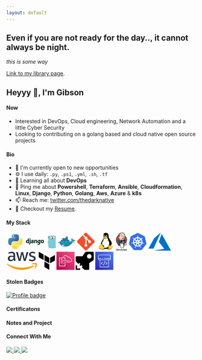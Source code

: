 ```yaml
---
layout: default
---
```


## Even if you are not ready for the day.., it cannot always be night.

_this is some way_

[Link to my library page](./about.html).

## Heyyy 👋, I'm Gibson  

#### Now
- Interested in DevOps, Cloud engineering, Network Automation and a little Cyber Security
- Looking to contributing on a golang based and cloud native open source projects 

#### Bio

- 🏢 I'm currently open to new opportunities
- ⚙️ I use daily: `.py`, `.ps1`, `.yml`, `.sh`,  `.tf`
- 🌱 Learning all about **DevOps**
- 💬 Ping me about **Powershell**, **Terraform**, **Ansible**, **Cloudformation**, **Linux**, **Django**, **Python**, **Golang**, **Aws**, **Azure** & **k8s**
- 📫 Reach me: [twitter.com/thedarknative](https://twitter.com/thedarknative)
- 📝 Checkout my [Resume](files/resume.pdf).

#### My Stack

<img height="48" src="img/python-original.svg" alt="python"> <img height="48" src="img/django-plain-wordmark.svg" alt="Django"> <img height="48" src="img/golang-gopher.svg" alt="golang"> <img height="48" src="img/docker-original.svg" alt="Docker"> <img height="48" src="img/git-original.svg" alt="Git"> <img height="48" src="img/linux-original.svg" alt="linux"> <img height="48" src="img/jenkins.svg" alt="jenkins"> <img height="48" src="img/kubernets.svg" alt="k8s"> <img height="48" src="img/azure.svg" alt="Azure"> <img height="48" src="img/aws.svg" alt="AWS"> <img height="48" src="img/terraform.svg" alt="Terraform"> <img height="48" src="img/cloudformation.svg" alt="Cloudformation"> <img height="48" src="img/azure-pipelines.svg" alt="Azure Pipeline"> <img height="48" src="img/aws-codepipeline.svg" alt="Codepipeline">

#### Stolen Badges

[![Profile badge](https://www.codewars.com/users/thedarknative/badges/large)](https://www.codewars.com/users/thedarknative)

#### Certificatons
#### Notes and Project
#### Connect With Me

<p left="center">
<a href="https://twitter.com/thedarknative">
  <img src="https://img.shields.io/badge/twitter-%231DA1F2.svg?&style=for-the-badge&logo=twitter&logoColor=white" height=25>
</a> 
<a href="https://www.linkedin.com/in/thedarknative/">
  <img src="https://img.shields.io/badge/linkedin-%230077B5.svg?&style=for-the-badge&logo=linkedin&logoColor=white" height=25>
</a> 
<a href="mailto:ekeziegibson@gmail.com">
  <img src="	https://img.shields.io/badge/Gmail-D14836?style=for-the-badge&logo=gmail&logoColor=white" height=25>
</a>
</p>
